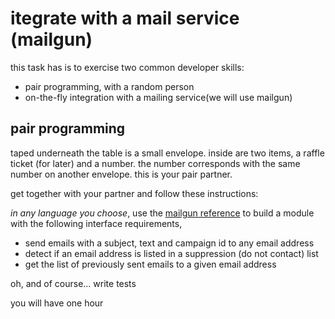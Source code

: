 # itegrate with a mail service (mailgun)

this task has is to exercise two common developer skills:
* pair programming, with a random person
* on-the-fly integration with a mailing service(we will use mailgun)

## pair programming

taped underneath the table is a small envelope. inside are two items, a raffle 
ticket (for later) and a number. the number corresponds with the same number on
another envelope. this is your pair partner.

get together with your partner and follow these instructions:

_in any language you choose_, use the [mailgun reference](https://documentation.mailgun.com/api_reference.html#api-reference) to build a
module with the following interface requirements,

* send emails with a subject, text and campaign id to any email address
* detect if an email address is listed in a suppression (do not contact) list
* get the list of previously sent emails to a given email address

oh, and of course... write tests

you will have one hour
